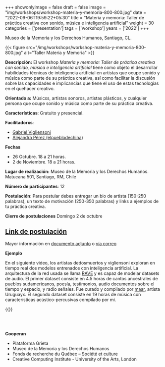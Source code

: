 +++
showonlyimage = false
draft = false
image = "img/workshops/workshop-materia-y-memoria-800-800.jpg"
date = "2022-09-06T19:59:22+05:30"
title = "Materia y memoria: Taller de práctica creativa con sonido, música e inteligencia artificial"
weight = 30
categories = ['presentation']
tags = ['workshop']
years = ['2022']
+++

Museo de la Memoria y los Derechos Humanos, Santiago, CL.


<!--more-->

{{< figure src="/img/workshops/workshop-materia-y-memoria-800-800.jpg" alt="Taller Materia y Memoria" >}}
 

**Descripción:** El workshop  _Materia y memoria: Taller de práctica creativa con sonido, música e inteligencia artificial_ tiene como objeto el desarrollar habilidades técnicas de inteligencia artificial en artistas que ocupe sonido y música como parte de su práctica creativa, así como facilitar la discusión sobre las capacidades e implicancias que tiene el uso de estas tecnologías en el quehacer creativo.

**Orientado a:** Músicxs, artistas sonoros, artistas plásticos, y cualquier persona que ocupe sonido y música como parte de su práctica creativa.

**Características**: Gratuito y presencial.

**Facilitadorxs**:
- [Gabriel Vigliensoni](https://vigliensoni.com)
- [Alejandra Pérez (elpueblodechina)](http://elpueblodechina.org)

**Fechas**
- 26 Octubre. 18 a 21 horas.
- 2 de Noviembre. 18 a 21 horas.

**Lugar de realización:** Museo de la Memoria y los Derechos Humanos. Matucana 501, Santiago, RM, Chile

**Número de participantes**: 12

**Postulación**: Para postular debes entregar un bio de artista (150-250 palabras), un texto de motivación (250-350 palabras) y links a ejemplos de tu práctica creativa. 

**Cierre de postulaciones**
Domingo 2 de octubre


## [Link de postulación](https://bit.ly/materia-y-memoria) 

Mayor información en [documento adjunto](https://www.dropbox.com/s/wx573r54gtbikyj/info-taller-VIGLIENSONI.pdf?dl=0) o [vía correo](mailto:vigliensoni@gmail.com?subject=workshop-materia-y-memoria)

**Ejemplo**

En el siguiente video, los artistas dedosmuertos y vigliensoni exploran en tiempo real dos modelos entrenados con inteligencia artificial. La arquitectura de la red usada se llama [RAVE](https://github.com/acids-ircam/RAVE) y es capaz de modelar datasets de audio. El primer dataset consiste en 4.5 horas de cantos ancestrales de pueblos sudamericanos, poesía, testimonios, audio documentos sobre el tiempo y espacio, y radio señales. Fue curado y compilado por [maar](https://maar.world), artista Uruguayx. El segundo dataset consiste en 19 horas de música con características acústico-percusivas compilado por mi. 

{{<youtube sGWzJ3-YuuU>}} 

<!-- Los objetivos específicos del workshop son sintetizados bajo las siguientes categorías:

1. Entender el paradigma de aprendizaje automático y su relación con la agencia humana en la prácticas creativas. 

2. Conocer herramientas de aprendizaje automático de código abierto para la práctica sonora y musical. 

3. Crear comunidad entre artistas y creativos utilizando herramientas de aprendizaje automático en su práctica. 

4. Compartir, intercambiar y diseminar metodologías de investigación y creación utilizando herramientas de aprendizaje automático.

 -->
<br> <br>


**Cooperan**

- Plataforma Grieta
- Museo de la Memoria y los Derechos Humanos
- Fonds de recherche du Québec – Société et culture
- Creative Computing Institute - University of the Arts, London




